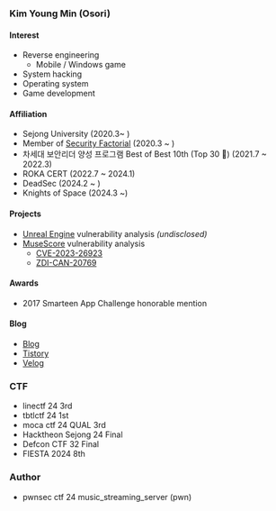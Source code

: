 ### Kim Young Min (Osori) 

#### Interest   
* Reverse engineering
  * Mobile / Windows game
* System hacking 
* Operating system
* Game development

#### Affiliation
* Sejong University (2020.3~ )
* Member of [Security Factorial](https://sites.google.com/site/ssfactorial/home) (2020.3 ~ )
* 차세대 보안리더 양성 프로그램 Best of Best 10th (Top 30 🥈) (2021.7 ~ 2022.3)
* ROKA CERT (2022.7 ~ 2024.1) 
* DeadSec (2024.2 ~ )
* Knights of Space (2024.3 ~) 

#### Projects
* [Unreal Engine](https://www.unrealengine.com/ko) vulnerability analysis *(undisclosed)*
* [MuseScore](https://musescore.org/ko) vulnerability analysis
  * [CVE-2023-26923](https://nvd.nist.gov/vuln/detail/CVE-2023-26923)
  * [ZDI-CAN-20769](https://www.zerodayinitiative.com/advisories/ZDI-23-1526/)

#### Awards
* 2017 Smarteen App Challenge honorable mention

#### Blog
* [Blog](https://blog.osori.site/)
* [Tistory](https://osoriselfmanage.tistory.com/)   
* [Velog](https://velog.io/@kunshim)

### CTF
* linectf 24 3rd
* tbtlctf 24 1st
* moca ctf 24 QUAL 3rd
* Hacktheon Sejong 24 Final
* Defcon CTF 32 Final
* FIESTA 2024 8th
### Author
* pwnsec ctf 24 music_streaming_server (pwn)
